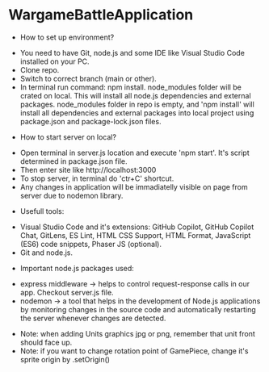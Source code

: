 # WargameBattleApplication

* How to set up environment?
- You need to have Git, node.js and some IDE like Visual Studio Code installed on your PC.
- Clone repo.
- Switch to correct branch (main or other).
- In terminal run command: npm install. node_modules folder will be crated on local. This will install all node.js dependencies and external packages. node_modules folder in repo is empty, and 'npm install' will install all dependencies and external packages into local project using package.json and package-lock.json files.

* How to start server on local?
- Open terminal in server.js location and execute 'npm start'. It's script determined in package.json file.
- Then enter site like http://localhost:3000
- To stop server, in terminal do 'ctr+C' shortcut.
- Any changes in application will be immadiatelly visible on page from server due to nodemon library.

* Usefull tools:
- Visual Studio Code and it's extensions: GitHub Copilot, GitHub Copilot Chat, GitLens, ES Lint, HTML CSS Support, HTML Format, JavaScript (ES6) code snippets, Phaser JS (optional).
- Git and node.js.

* Important node.js packages used:
- express middleware -> helps to control request-response calls in our app. Checkout server.js file.
- nodemon -> a tool that helps in the development of Node.js applications by monitoring changes in the source code and automatically restarting the server whenever changes are detected.
 
*  Note: when adding Units graphics jpg or png, remember that unit front should face up.
*  Note: if you want to change rotation point of GamePiece, change it's sprite origin by .setOrigin()